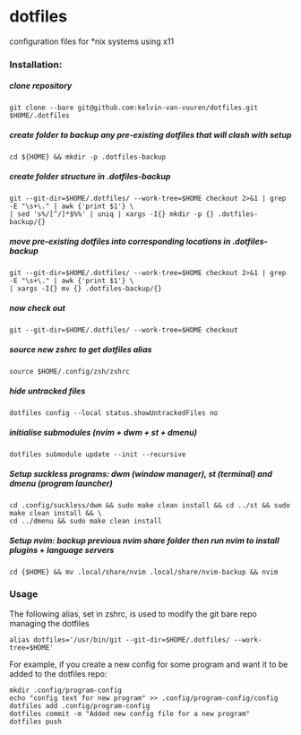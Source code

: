 # dotfiles
configuration files for *nix systems using x11

### Installation:
##### clone repository
```
git clone --bare git@github.com:kelvin-van-vuuren/dotfiles.git $HOME/.dotfiles
```
##### create folder to backup any pre-existing dotfiles that will clash with setup
```
cd ${HOME} && mkdir -p .dotfiles-backup
```
##### create folder structure in .dotfiles-backup
```
git --git-dir=$HOME/.dotfiles/ --work-tree=$HOME checkout 2>&1 | grep -E "\s+\." | awk {'print $1'} \
| sed 's%/[^/]*$%%' | uniq | xargs -I{} mkdir -p {} .dotfiles-backup/{} 
```
##### move pre-existing dotfiles into corresponding locations in .dotfiles-backup
```
git --git-dir=$HOME/.dotfiles/ --work-tree=$HOME checkout 2>&1 | grep -E "\s+\." | awk {'print $1'} \
| xargs -I{} mv {} .dotfiles-backup/{}
```
##### now check out
```
git --git-dir=$HOME/.dotfiles/ --work-tree=$HOME checkout
```
##### source new zshrc to get dotfiles alias
```
source $HOME/.config/zsh/zshrc
```
##### hide untracked files
```
dotfiles config --local status.showUntrackedFiles no
```
##### initialise submodules (nvim + dwm + st + dmenu)
```
dotfiles submodule update --init --recursive
```

##### Setup suckless programs: dwm (window manager), st (terminal) and dmenu (program launcher)
```
cd .config/suckless/dwm && sudo make clean install && cd ../st && sudo make clean install && \
cd ../dmenu && sudo make clean install
```

##### Setup nvim: backup previous nvim share folder then run nvim to install plugins + language servers
```
cd {$HOME} && mv .local/share/nvim .local/share/nvim-backup && nvim
```

### Usage
The following alias, set in zshrc, is used to modify the git bare repo managing the dotfiles
```
alias dotfiles='/usr/bin/git --git-dir=$HOME/.dotfiles/ --work-tree=$HOME'
```
For example, if you create a new config for some program and want it to be added to the dotfiles repo:
```
mkdir .config/program-config
echo "config text for new program" >> .config/program-config/config
dotfiles add .config/program-config
dotfiles commit -m "Added new config file for a new program"
dotfiles push
```
